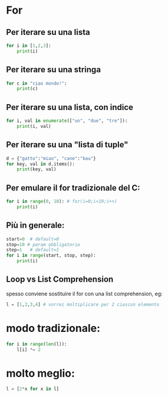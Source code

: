 # For

## Per iterare su una lista

```python
for i in [1,2,3]:
    print(i)
```

## Per iterare su una stringa
```python
for c in "ciao mondo!":
    print(c)
```
## Per iterare su una lista, con indice

```python
for i, val in enumerate(["un", "due", "tre"]):
    print(i, val)
```

## Per iterare su una "lista di tuple"
```python
d = {"gatto":"miao", "cane":"bau"}
for key, val in d.items():
    print(key, val)
```

## Per emulare il for tradizionale del C:
```python
for i in range(0, 10): # for(i=0;i<10;i++)
    print(i)
```

## Più in generale:
```python
start=0  # default=0 
stop=10 # param obbligatorio
step=1   # default=1
for i in range(start, stop, step):
    print(i)
```

## Loop vs List Comprehension

spesso conviene sostituire il for con una list comprehension, eg:

```python
l = [1,2,3,4] # vorrei moltiplicare per 2 ciascun elemento
```
# modo tradizionale:

```python
for i in range(len(l)):
    l[i] *= 2
```

# molto meglio:
```python
l = [2*x for x in l]
```
